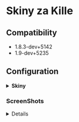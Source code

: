# Skiny za Kille

## Compatibility
- 1.8.3-dev+5142
- 1.9-dev+5235

## Configuration

<details>
  <summary><b>Skiny</b></summary>

```
new const kosy[][][] =
{
//      {"cena - kille", "nazwa kosy (najlepiej aby nie byla za dluga)", "sciezka do kosy"}
//      Jezeli wpisze sie cene 1 to skin bedzie dla VIP
	      {"0", "Podstawowa Kosa", "models/v_knife.mdl"},												
        {"150", "Kosa 1", "models/AmxxProPL/noz/v_knife_1.mdl"},
	      {"200", "Kosa 2", "models/AmxxProPL/noz/v_knife_2.mdl"},
	      {"1", "Kosa 3", "models/AmxxProPL/noz/v_knife_3.mdl"}
}
new const awpki[][][] =
{
//      {"cena - kille", "nazwa awp (najlepiej aby nie byla za dluga)", "sciezka do awp"}
//      Jezeli wpisze sie cene 1 to skin bedzie dla VIP
	      {"0", "Podstawowa AWP", "models/v_awp.mdl"},												
        {"150", "AWP 1", "models/AmxxProPL/awp/v_awp_1.mdl"},
	      {"200", "AWP 2", "models/AmxxProPL/awp/v_awp_2.mdl"},
	       {"1", "AWP 3", "models/AmxxProPL/awp/v_awp_3.mdl"}
}

```
</details>

### ScreenShots

<details>
![blad_ustawienia](https://user-images.githubusercontent.com/97614390/209820253-6c7fa131-3bba-4d88-9224-2025fad070ca.png)
![skiny_awp](https://user-images.githubusercontent.com/97614390/209820257-61e26315-80d6-45e2-b7c0-ad17a68a41b0.png)
![skiny_kosa](https://user-images.githubusercontent.com/97614390/209820258-fa7894d3-c1f1-4a0b-b601-4a5d360dc909.png)
![skiny_menu](https://user-images.githubusercontent.com/97614390/209820261-87fd2f23-07c1-4db1-89e6-0bf422a252a3.png)
![ustawienie_skina](https://user-images.githubusercontent.com/97614390/209820263-e444b21e-9984-4c8e-88a7-395f758a6ba5.png)
</details>
